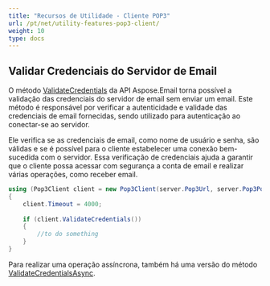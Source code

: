 ```yaml
---
title: "Recursos de Utilidade - Cliente POP3"
url: /pt/net/utility-features-pop3-client/
weight: 10
type: docs
---
```


## **Validar Credenciais do Servidor de Email**

O método [ValidateCredentials](https://reference.aspose.com/email/net/aspose.email.clients.pop3/pop3client/validatecredentials) da API Aspose.Email torna possível a validação das credenciais do servidor de email sem enviar um email. Este método é responsável por verificar a autenticidade e validade das credenciais de email fornecidas, sendo utilizado para autenticação ao conectar-se ao servidor.

Ele verifica se as credenciais de email, como nome de usuário e senha, são válidas e se é possível para o cliente estabelecer uma conexão bem-sucedida com o servidor. Essa verificação de credenciais ajuda a garantir que o cliente possa acessar com segurança a conta de email e realizar várias operações, como receber email.

```cs
using (Pop3Client client = new Pop3Client(server.Pop3Url, server.Pop3Port, "userName", "password", SecurityOptions.Auto))
{
    client.Timeout = 4000;
   
    if (client.ValidateCredentials())
    {
        //to do something
    }
}
```

Para realizar uma operação assíncrona, também há uma versão do método [ValidateCredentialsAsync](https://reference.aspose.com/email/net/aspose.email.clients.pop3/pop3client/validatecredentialsasync/).